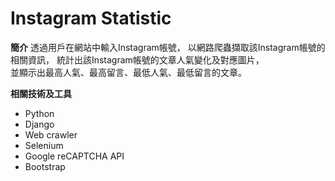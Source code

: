 # Instagram Statistic

**簡介**
透過用戶在網站中輸入Instagram帳號，
以網路爬蟲擷取該Instagram帳號的相關資訊， 
統計出該Instagram帳號的文章人氣變化及對應圖片，  
並顯示出最高人氣、最高留言、最低人氣、最低留言的文章。

**相關技術及工具**
 * Python
 * Django 
 * Web crawler 
 * Selenium 
 * Google reCAPTCHA API 
 * Bootstrap
